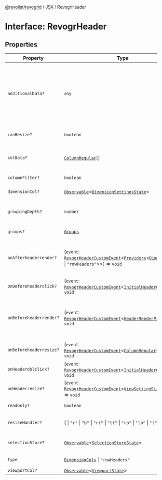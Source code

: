 [@revolist/revogrid](README.md) / [JSX](Namespace.JSX.md) / RevogrHeader

# Interface: RevogrHeader

## Properties

| Property | Type | Description | Defined in |
| ------ | ------ | ------ | ------ |
| `additionalData?` | `any` | Extra properties to pass into header renderer, such as vue or react components to handle parent | [src/components.d.ts:1882](https://github.com/revolist/revogrid/blob/78d14b7c443343ec06c8d385824462d784f2615f/src/components.d.ts#L1882) |
| `canResize?` | `boolean` | If columns can be resized | [src/components.d.ts:1886](https://github.com/revolist/revogrid/blob/78d14b7c443343ec06c8d385824462d784f2615f/src/components.d.ts#L1886) |
| `colData?` | [`ColumnRegular`](Interface.ColumnRegular.md)[] | Columns - defines an array of grid columns. | [src/components.d.ts:1890](https://github.com/revolist/revogrid/blob/78d14b7c443343ec06c8d385824462d784f2615f/src/components.d.ts#L1890) |
| `columnFilter?` | `boolean` | Column filter | [src/components.d.ts:1894](https://github.com/revolist/revogrid/blob/78d14b7c443343ec06c8d385824462d784f2615f/src/components.d.ts#L1894) |
| `dimensionCol?` | [`Observable`](TypeAlias.Observable.md)\<[`DimensionSettingsState`](Interface.DimensionSettingsState.md)\> | Dimension settings X | [src/components.d.ts:1898](https://github.com/revolist/revogrid/blob/78d14b7c443343ec06c8d385824462d784f2615f/src/components.d.ts#L1898) |
| `groupingDepth?` | `number` | Grouping depth, how many levels of grouping | [src/components.d.ts:1902](https://github.com/revolist/revogrid/blob/78d14b7c443343ec06c8d385824462d784f2615f/src/components.d.ts#L1902) |
| `groups?` | [`Groups`](TypeAlias.Groups.md) | Column groups | [src/components.d.ts:1906](https://github.com/revolist/revogrid/blob/78d14b7c443343ec06c8d385824462d784f2615f/src/components.d.ts#L1906) |
| `onAfterheaderrender?` | (`event`: [`RevogrHeaderCustomEvent`](Interface.RevogrHeaderCustomEvent.md)\<[`Providers`](TypeAlias.Providers.md)\<[`DimensionCols`](TypeAlias.DimensionCols.md) \| `"rowHeaders"`\>\>) => `void` | After all header cells rendered. Finalizes cell rendering. | [src/components.d.ts:1910](https://github.com/revolist/revogrid/blob/78d14b7c443343ec06c8d385824462d784f2615f/src/components.d.ts#L1910) |
| `onBeforeheaderclick?` | (`event`: [`RevogrHeaderCustomEvent`](Interface.RevogrHeaderCustomEvent.md)\<[`InitialHeaderClick`](TypeAlias.InitialHeaderClick.md)\>) => `void` | On initial header click | [src/components.d.ts:1914](https://github.com/revolist/revogrid/blob/78d14b7c443343ec06c8d385824462d784f2615f/src/components.d.ts#L1914) |
| `onBeforeheaderrender?` | (`event`: [`RevogrHeaderCustomEvent`](Interface.RevogrHeaderCustomEvent.md)\<[`HeaderRenderProps`](TypeAlias.HeaderRenderProps.md)\>) => `void` | Before each header cell render function. Allows to override cell properties | [src/components.d.ts:1918](https://github.com/revolist/revogrid/blob/78d14b7c443343ec06c8d385824462d784f2615f/src/components.d.ts#L1918) |
| `onBeforeheaderresize?` | (`event`: [`RevogrHeaderCustomEvent`](Interface.RevogrHeaderCustomEvent.md)\<[`ColumnRegular`](Interface.ColumnRegular.md)[]\>) => `void` | On before header resize | [src/components.d.ts:1922](https://github.com/revolist/revogrid/blob/78d14b7c443343ec06c8d385824462d784f2615f/src/components.d.ts#L1922) |
| `onHeaderdblclick?` | (`event`: [`RevogrHeaderCustomEvent`](Interface.RevogrHeaderCustomEvent.md)\<[`InitialHeaderClick`](TypeAlias.InitialHeaderClick.md)\>) => `void` | On header double click | [src/components.d.ts:1926](https://github.com/revolist/revogrid/blob/78d14b7c443343ec06c8d385824462d784f2615f/src/components.d.ts#L1926) |
| `onHeaderresize?` | (`event`: [`RevogrHeaderCustomEvent`](Interface.RevogrHeaderCustomEvent.md)\<[`ViewSettingSizeProp`](TypeAlias.ViewSettingSizeProp.md)\>) => `void` | On header resize | [src/components.d.ts:1930](https://github.com/revolist/revogrid/blob/78d14b7c443343ec06c8d385824462d784f2615f/src/components.d.ts#L1930) |
| `readonly?` | `boolean` | Readonly mode | [src/components.d.ts:1934](https://github.com/revolist/revogrid/blob/78d14b7c443343ec06c8d385824462d784f2615f/src/components.d.ts#L1934) |
| `resizeHandler?` | ( \| `"r"` \| `"b"` \| `"rt"` \| `"lt"` \| `"rb"` \| `"lb"` \| `"l"` \| `"t"`)[] | Defines resize position | [src/components.d.ts:1938](https://github.com/revolist/revogrid/blob/78d14b7c443343ec06c8d385824462d784f2615f/src/components.d.ts#L1938) |
| `selectionStore?` | [`Observable`](TypeAlias.Observable.md)\<[`SelectionStoreState`](TypeAlias.SelectionStoreState.md)\> | Selection, range, focus | [src/components.d.ts:1942](https://github.com/revolist/revogrid/blob/78d14b7c443343ec06c8d385824462d784f2615f/src/components.d.ts#L1942) |
| `type` | [`DimensionCols`](TypeAlias.DimensionCols.md) \| `"rowHeaders"` | Column type | [src/components.d.ts:1946](https://github.com/revolist/revogrid/blob/78d14b7c443343ec06c8d385824462d784f2615f/src/components.d.ts#L1946) |
| `viewportCol?` | [`Observable`](TypeAlias.Observable.md)\<[`ViewportState`](Interface.ViewportState.md)\> | Viewport X | [src/components.d.ts:1950](https://github.com/revolist/revogrid/blob/78d14b7c443343ec06c8d385824462d784f2615f/src/components.d.ts#L1950) |
